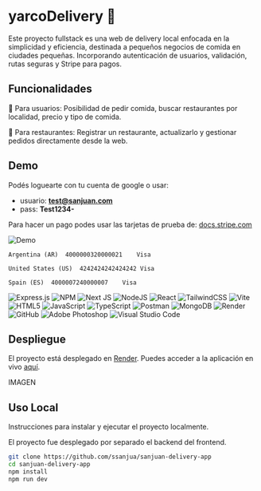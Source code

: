 # yarcoDelivery :cactus: 

Este proyecto fullstack es una web de delivery local enfocada en la simplicidad y eficiencia, destinada a pequeños negocios de comida en ciudades pequeñas. Incorporando autenticación de usuarios, validación, rutas seguras y Stripe para pagos.

## Funcionalidades

:small_orange_diamond: Para usuarios: Posibilidad de pedir comida, buscar restaurantes por localidad, precio y tipo de comida.

:small_blue_diamond: Para restaurantes: Registrar un restaurante, actualizarlo y gestionar pedidos directamente desde la web.

## Demo

Podés loguearte con tu cuenta de google o usar:
- usuario: **test@sanjuan.com**
- pass: **Test1234-**

Para hacer un pago podes usar las tarjetas de prueba de: [docs.stripe.com
](https://docs.stripe.com/testing#international-cards)

![Demo](url-a-tu-gif-demo.gif)


```
Argentina (AR)	4000000320000021	Visa

United States (US)	4242424242424242 Visa

Spain (ES)	4000007240000007	Visa

```


![Express.js](https://img.shields.io/badge/express.js-%23404d59.svg?style=for-the-badge&logo=express&logoColor=%2361DAFB) ![NPM](https://img.shields.io/badge/NPM-%23CB3837.svg?style=for-the-badge&logo=npm&logoColor=white) ![Next JS](https://img.shields.io/badge/Next-black?style=for-the-badge&logo=next.js&logoColor=white) ![NodeJS](https://img.shields.io/badge/node.js-6DA55F?style=for-the-badge&logo=node.js&logoColor=white) ![React](https://img.shields.io/badge/react-%2320232a.svg?style=for-the-badge&logo=react&logoColor=%2361DAFB) ![TailwindCSS](https://img.shields.io/badge/tailwindcss-%2338B2AC.svg?style=for-the-badge&logo=tailwind-css&logoColor=white) ![Vite](https://img.shields.io/badge/vite-%23646CFF.svg?style=for-the-badge&logo=vite&logoColor=white) ![HTML5](https://img.shields.io/badge/html5-%23E34F26.svg?style=for-the-badge&logo=html5&logoColor=white) ![JavaScript](https://img.shields.io/badge/javascript-%23323330.svg?style=for-the-badge&logo=javascript&logoColor=%23F7DF1E) ![TypeScript](https://img.shields.io/badge/typescript-%23007ACC.svg?style=for-the-badge&logo=typescript&logoColor=white) ![Postman](https://img.shields.io/badge/Postman-FF6C37?style=for-the-badge&logo=postman&logoColor=white)
![MongoDB](https://img.shields.io/badge/MongoDB-%234ea94b.svg?style=for-the-badge&logo=mongodb&logoColor=white) ![Render](https://img.shields.io/badge/Render-%46E3B7.svg?style=for-the-badge&logo=render&logoColor=white) ![GitHub](https://img.shields.io/badge/github-%23121011.svg?style=for-the-badge&logo=github&logoColor=white)
![Adobe Photoshop](https://img.shields.io/badge/adobe%20photoshop-%2331A8FF.svg?style=for-the-badge&logo=adobe%20photoshop&logoColor=white) ![Visual Studio Code](https://img.shields.io/badge/Visual%20Studio%20Code-0078d7.svg?style=for-the-badge&logo=visual-studio-code&logoColor=white)

## Despliegue


El proyecto está desplegado en [Render](https://render.com). Puedes acceder a la aplicación en vivo [aquí](https://sanjuan-delivery-app-frontend.onrender.com/).

IMAGEN

## Uso Local

Instrucciones para instalar y ejecutar el proyecto localmente.

El proyecto fue desplegado por separado el backend del frontend.

```bash
git clone https://github.com/ssanjua/sanjuan-delivery-app
cd sanjuan-delivery-app
npm install
npm run dev